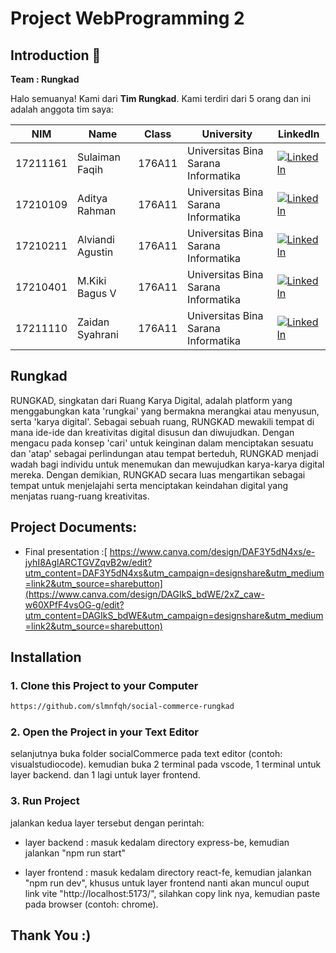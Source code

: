 # Project WebProgramming 2
## Introduction 👋
**Team : Rungkad**

Halo semuanya! Kami dari **Tim Rungkad**. Kami terdiri dari 5 orang dan ini adalah anggota tim saya:

NIM|Name|Class|University|LinkedIn
|--|--|--|--|--
|17211161|Sulaiman Faqih|176A11| Universitas Bina Sarana Informatika|[![LinkedIn](https://img.shields.io/badge/linkedin-%230077B5.svg?style=for-the-badge&logo=linkedin&logoColor=white)](https://www.linkedin.com/in/sulaimanfaqih/)|
|17210109|Aditya Rahman |176A11| Universitas Bina Sarana Informatika|[![LinkedIn](https://img.shields.io/badge/linkedin-%230077B5.svg?style=for-the-badge&logo=linkedin&logoColor=white)](https://www.linkedin.com/in/adityarahman-902708266/)|
|17210211|Alviandi Agustin |176A11| Universitas Bina Sarana Informatika|[![LinkedIn](https://img.shields.io/badge/linkedin-%230077B5.svg?style=for-the-badge&logo=linkedin&logoColor=white)](#)|
|17210401|M.Kiki Bagus V |176A11| Universitas Bina Sarana Informatika|[![LinkedIn](https://img.shields.io/badge/linkedin-%230077B5.svg?style=for-the-badge&logo=linkedin&logoColor=white)](https://www.linkedin.com/in/ka-bagus/)|
|17211110|Zaidan Syahrani|176A11| Universitas Bina Sarana Informatika|[![LinkedIn](https://img.shields.io/badge/linkedin-%230077B5.svg?style=for-the-badge&logo=linkedin&logoColor=white)](https://www.linkedin.com/in/zdnsyrhn22/)|

## Rungkad
RUNGKAD, singkatan dari Ruang Karya Digital, adalah platform yang menggabungkan kata 'rungkai' yang bermakna merangkai atau menyusun, serta 'karya digital'. Sebagai sebuah ruang, RUNGKAD mewakili tempat di mana ide-ide dan kreativitas digital disusun dan diwujudkan. Dengan mengacu pada konsep 'cari' untuk keinginan dalam menciptakan sesuatu dan 'atap' sebagai perlindungan atau tempat berteduh, RUNGKAD menjadi wadah bagi individu untuk menemukan dan mewujudkan karya-karya digital mereka. Dengan demikian, RUNGKAD secara luas mengartikan sebagai tempat untuk menjelajahi serta menciptakan keindahan digital yang menjatas ruang-ruang kreativitas.

## Project Documents:
- Final presentation :[ https://www.canva.com/design/DAF3Y5dN4xs/e-jyhI8AglARCTGVZqvB2w/edit?utm_content=DAF3Y5dN4xs&utm_campaign=designshare&utm_medium=link2&utm_source=sharebutton](https://www.canva.com/design/DAGIkS_bdWE/2xZ_caw-w60XPfF4vsOG-g/edit?utm_content=DAGIkS_bdWE&utm_campaign=designshare&utm_medium=link2&utm_source=sharebutton)

## Installation
### 1. Clone this Project to your Computer
```bash
https://github.com/slmnfqh/social-commerce-rungkad
```

### 2. Open the Project in your Text Editor 
selanjutnya buka folder socialCommerce pada text editor (contoh: visualstudiocode).
kemudian buka 2 terminal pada vscode, 1 terminal untuk layer backend. dan 1 lagi untuk layer frontend.

### 3. Run Project
jalankan kedua layer tersebut dengan perintah:

- layer backend : 
masuk kedalam directory express-be, kemudian jalankan "npm run start"

- layer frontend : 
masuk kedalam directory react-fe, kemudian jalankan "npm run dev", khusus untuk layer frontend nanti akan muncul ouput link vite "http://localhost:5173/", silahkan copy link nya, kemudian paste pada browser (contoh: chrome).

## Thank You :)
